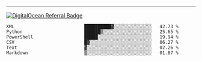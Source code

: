 ---
[![DigitalOcean Referral Badge](https://web-platforms.sfo2.digitaloceanspaces.com/WWW/Badge%203.svg)](https://www.digitalocean.com/?refcode=37fa54d82492&utm_campaign=Referral_Invite&utm_medium=Referral_Program&utm_source=badge)

<!--START_SECTION:waka-->

```text
XML                          ██████████▓░░░░░░░░░░░░░░   42.73 %
Python                       ██████▒░░░░░░░░░░░░░░░░░░   25.65 %
PowerShell                   █████░░░░░░░░░░░░░░░░░░░░   19.94 %
CSV                          █▓░░░░░░░░░░░░░░░░░░░░░░░   06.27 %
Text                         ▓░░░░░░░░░░░░░░░░░░░░░░░░   02.26 %
Markdown                     ▒░░░░░░░░░░░░░░░░░░░░░░░░   01.87 %
```

<!--END_SECTION:waka-->


[linkedin]: https://www.linkedin.com/in/mohamed-elh/

